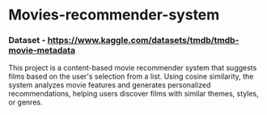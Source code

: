 # Movies-recommender-system

### Dataset - https://www.kaggle.com/datasets/tmdb/tmdb-movie-metadata

This project is a content-based movie recommender system that suggests films based on the user's selection from a list.
Using cosine similarity, the system analyzes movie features and generates personalized recommendations, helping users discover films with similar themes, styles, or genres.
